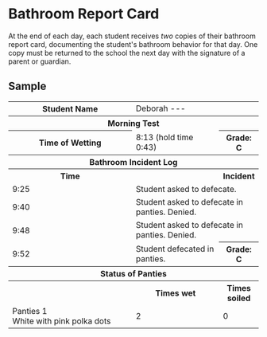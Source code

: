 <!-- TITLE: Bathroom Report Card -->
<!-- SUBTITLE: Summarizing how the student used the bathroom... or didn't -->

# Bathroom Report Card
At the end of each day, each student receives *two* copies of their bathroom report card, documenting the student's bathroom behavior for that day. One copy must be returned to the school the next day with the signature of a parent or guardian.

## Sample

<table>
<tr><th width="20%">Student Name</th><td colspan=2 width="80%">Deborah ---</td></tr>
<tr><th colspan=3>Morning Test</th></tr>
<tr><th width="20%">Time of Wetting</th><td width="60%">8:13 (hold time 0:43)</td><th width="20%">Grade: C</th></tr>
<tr><th colspan=3>Bathroom Incident Log</th><tr>
<tr><th width="10%">Time<th><th colspan=2 align="left" width="90%">Incident</th></tr>
<tr><td width="10%">9:25<td colspan=2 width="90%">Student asked to defecate.</td></tr>
<tr><td width="10%">9:40</td><td colspan=2 width="90%">Student asked to defecate in panties. Denied.</td></tr>
<tr><td width="10%">9:48</td><td colspan=2 width="90%">Student asked to defecate in panties. Denied.</td></tr>
<tr><td width="10%">9:52</td><td width="70%">Student defecated in panties.</td><th width="20%">Grade: C</th></tr>
<tr><th colspan=3>Status of Panties</th></tr>
<tr><th width="60%"></th><th width="20%">Times wet</th><th width="20%">Times soiled</th></tr>
<tr><td width="60%">Panties 1<br/>White with pink polka dots</td><td width="20%">2</td><td width="20%">0</td></tr>
</table>